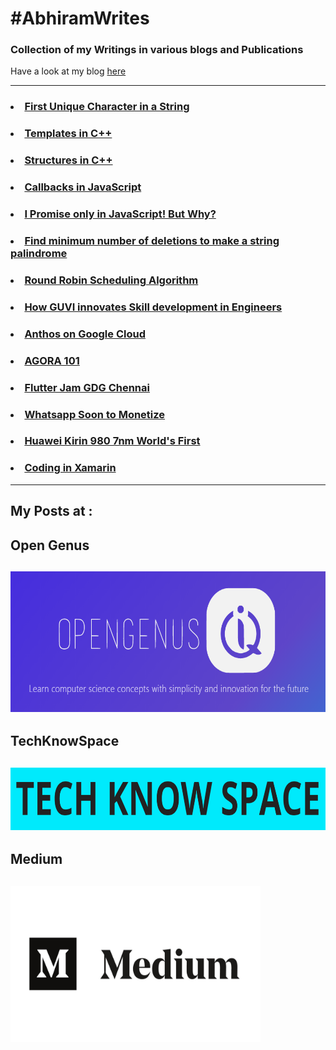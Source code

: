 # #AbhiramWrites
### Collection of my Writings in various blogs and Publications
Have a look at my blog [here](https://abhiramreddyd.github.io/blog/)
***
### <li> [First Unique Character in a String](https://iq.opengenus.org/first-unique-character-in-string/)
### <li> [Templates in C++](https://iq.opengenus.org/template-class-in-cpp/)
### <li> [Structures in C++](https://iq.opengenus.org/structures-in-cpp/)
### <li> [Callbacks in JavaScript](https://iq.opengenus.org/callbacks-in-javascript/)
### <li> [I Promise only in JavaScript! But Why?](https://iq.opengenus.org/promises-in-javascript/)
### <li> [Find minimum number of deletions to make a string palindrome](https://iq.opengenus.org/minimum-deletions-to-make-string-palindrome/)
### <li> [Round Robin Scheduling Algorithm](https://iq.opengenus.org/round-robin-scheduling/)
### <li> [How GUVI innovates Skill development in Engineers](https://medium.com/@abhiram.reddy/guvi-df9154e3593c)
### <li> [Anthos on Google Cloud](https://www.linkedin.com/posts/abhiramreddyduggempudi_google-gcp-googlecloud-activity-6613328545395601408-frDm)
### <li> [AGORA 101](https://medium.com/fnplus/agora-101-4805256a25ff)
### <li> [Flutter Jam GDG Chennai](https://medium.com/fnplus/flutter-jam-gdgchennai-b36f8539c7fb)
### <li> [Whatsapp Soon to Monetize](https://medium.com/@abhiramreddy31/whatsapp-soon-to-monetize-46760f362c4c)
### <li> [Huawei Kirin 980 7nm World's First](https://techknowspace.wordpress.com/2018/08/31/huawei-kirin-980-worlds-first-7nm-commercial-chipset-big-threat-to-snapdragon/)
### <li> [Coding in Xamarin ](https://techknowspace.wordpress.com/2018/09/03/code-your-app-in-xamarin-and-delpoy-in-iosandroid-and-windows/)

***
## My Posts at :

## Open Genus

## [<img src="https://github.com/AbhiramReddyD/AbhiramWrites/blob/master/Images/opengenus.PNG" height="225" width="600">](https://iq.opengenus.org/author/abhiram/)

## TechKnowSpace

## [<img src="https://github.com/AbhiramReddyD/AbhiramWrites/blob/master/Images/techknowspace.PNG" height="100" width="675">](https://techknowspace.wordpress.com/author/abhiramreddy31/)

## Medium

## [<img src="https://github.com/AbhiramReddyD/AbhiramWrites/blob/master/Images/medium.jpeg" height="250" width="400">](https://medium.com/@abhiram.reddy)
